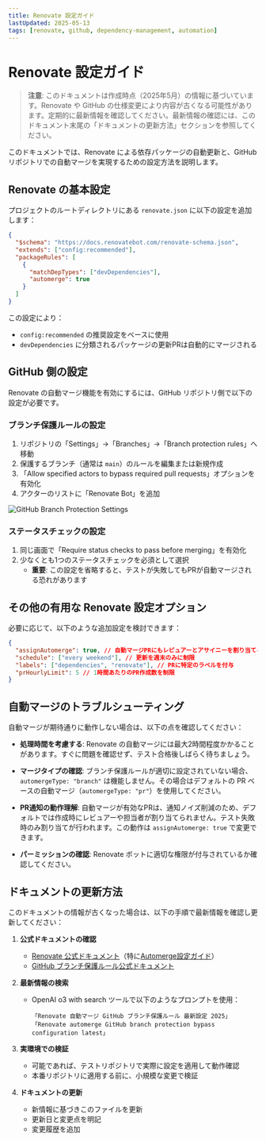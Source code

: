 ```yaml
---
title: Renovate 設定ガイド
lastUpdated: 2025-05-13
tags: [renovate, github, dependency-management, automation]
---
```


# Renovate 設定ガイド

> **注意**: このドキュメントは作成時点（2025年5月）の情報に基づいています。Renovate や GitHub の仕様変更により内容が古くなる可能性があります。定期的に最新情報を確認してください。最新情報の確認には、このドキュメント末尾の「ドキュメントの更新方法」セクションを参照してください。

このドキュメントでは、Renovate による依存パッケージの自動更新と、GitHub リポジトリでの自動マージを実現するための設定方法を説明します。

## Renovate の基本設定

プロジェクトのルートディレクトリにある `renovate.json` に以下の設定を追加します：

```json
{
  "$schema": "https://docs.renovatebot.com/renovate-schema.json",
  "extends": ["config:recommended"],
  "packageRules": [
    {
      "matchDepTypes": ["devDependencies"],
      "automerge": true
    }
  ]
}
```

この設定により：

- `config:recommended` の推奨設定をベースに使用
- `devDependencies` に分類されるパッケージの更新PRは自動的にマージされる

## GitHub 側の設定

Renovate の自動マージ機能を有効にするには、GitHub リポジトリ側で以下の設定が必要です。

### ブランチ保護ルールの設定

1. リポジトリの「Settings」→「Branches」→「Branch protection rules」へ移動
2. 保護するブランチ（通常は `main`）のルールを編集または新規作成
3. 「Allow specified actors to bypass required pull requests」オプションを有効化
4. アクターのリストに「Renovate Bot」を追加

![GitHub Branch Protection Settings](https://docs.github.com/assets/cb-46656/mw-1440/images/help/repository/bypass-pull-request-requirements.webp)

### ステータスチェックの設定

1. 同じ画面で「Require status checks to pass before merging」を有効化
2. 少なくとも1つのステータスチェックを必須として選択
   - **重要**: この設定を省略すると、テストが失敗してもPRが自動マージされる恐れがあります

## その他の有用な Renovate 設定オプション

必要に応じて、以下のような追加設定を検討できます：

```json
{
  "assignAutomerge": true, // 自動マージPRにもレビュアーとアサイニーを割り当てる
  "schedule": ["every weekend"], // 更新を週末のみに制限
  "labels": ["dependencies", "renovate"], // PRに特定のラベルを付与
  "prHourlyLimit": 5 // 1時間あたりのPR作成数を制限
}
```

## 自動マージのトラブルシューティング

自動マージが期待通りに動作しない場合は、以下の点を確認してください：

- **処理時間を考慮する**: Renovate の自動マージには最大2時間程度かかることがあります。すぐに問題を確認せず、テスト合格後しばらく待ちましょう。

- **マージタイプの確認**: ブランチ保護ルールが適切に設定されていない場合、`automergeType: "branch"` は機能しません。その場合はデフォルトの PR ベースの自動マージ（`automergeType: "pr"`）を使用してください。

- **PR通知の動作理解**: 自動マージが有効なPRは、通知ノイズ削減のため、デフォルトでは作成時にレビュアーや担当者が割り当てられません。テスト失敗時のみ割り当てが行われます。この動作は `assignAutomerge: true` で変更できます。

- **パーミッションの確認**: Renovate ボットに適切な権限が付与されているか確認してください。

## ドキュメントの更新方法

このドキュメントの情報が古くなった場合は、以下の手順で最新情報を確認し更新してください：

1. **公式ドキュメントの確認**

   - [Renovate 公式ドキュメント](https://docs.renovatebot.com/)（特に[Automerge設定ガイド](https://docs.renovatebot.com/key-concepts/automerge/)）
   - [GitHub ブランチ保護ルール公式ドキュメント](https://docs.github.com/ja/repositories/configuring-branches-and-merges-in-your-repository/managing-protected-branches/about-protected-branches)

2. **最新情報の検索**

   - OpenAI o3 with search ツールで以下のようなプロンプトを使用：
     ```
     「Renovate 自動マージ GitHub ブランチ保護ルール 最新設定 2025」
     「Renovate automerge GitHub branch protection bypass configuration latest」
     ```

3. **実環境での検証**

   - 可能であれば、テストリポジトリで実際に設定を適用して動作確認
   - 本番リポジトリに適用する前に、小規模な変更で検証

4. **ドキュメントの更新**
   - 新情報に基づきこのファイルを更新
   - 更新日と変更点を明記
   - 変更履歴を追加
